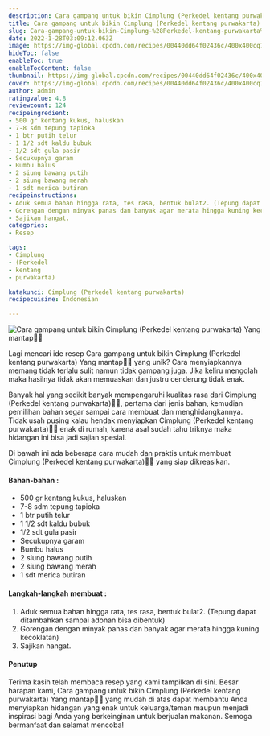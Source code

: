 ```yaml
---
description: Cara gampang untuk bikin Cimplung (Perkedel kentang purwakarta) Yang mantap"
title: Cara gampang untuk bikin Cimplung (Perkedel kentang purwakarta) Yang mantap
slug: Cara-gampang-untuk-bikin-Cimplung-%28Perkedel-kentang-purwakarta%29-Yang-mantap
date: 2022-1-28T03:09:12.063Z
image: https://img-global.cpcdn.com/recipes/00440dd64f02436c/400x400cq70/photo.jpg
hideToc: false
enableToc: true
enableTocContent: false
thumbnail: https://img-global.cpcdn.com/recipes/00440dd64f02436c/400x400cq70/photo.jpg
cover: https://img-global.cpcdn.com/recipes/00440dd64f02436c/400x400cq70/photo.jpg
author: admin
ratingvalue: 4.8
reviewcount: 124
recipeingredient:
- 500 gr kentang kukus, haluskan
- 7-8 sdm tepung tapioka
- 1 btr putih telur
- 1 1/2 sdt kaldu bubuk
- 1/2 sdt gula pasir
- Secukupnya garam
- Bumbu halus
- 2 siung bawang putih
- 2 siung bawang merah
- 1 sdt merica butiran
recipeinstructions:
- Aduk semua bahan hingga rata, tes rasa, bentuk bulat2. (Tepung dapat ditambahkan sampai adonan bisa dibentuk)
- Gorengan dengan minyak panas dan banyak agar merata hingga kuning kecoklatan)
- Sajikan hangat.
categories:
- Resep

tags:
- Cimplung
- (Perkedel
- kentang
- purwakarta)

katakunci: Cimplung (Perkedel kentang purwakarta)
recipecuisine: Indonesian

---
```


![Cara gampang untuk bikin Cimplung (Perkedel kentang purwakarta) Yang mantap👩‍🍳](https://img-global.cpcdn.com/recipes/00440dd64f02436c/400x400cq70/photo.jpg)

Lagi mencari ide resep Cara gampang untuk bikin Cimplung (Perkedel kentang purwakarta) Yang mantap👩‍🍳 yang unik? Cara menyiapkannya memang tidak terlalu sulit namun tidak gampang juga. Jika keliru mengolah maka hasilnya tidak akan memuaskan dan justru cenderung tidak enak.

Banyak hal yang sedikit banyak mempengaruhi kualitas rasa dari Cimplung (Perkedel kentang purwakarta)👩‍🍳, pertama dari jenis bahan, kemudian pemilihan bahan segar sampai cara membuat dan menghidangkannya. Tidak usah pusing kalau hendak menyiapkan Cimplung (Perkedel kentang purwakarta)👩‍🍳 enak di rumah, karena asal sudah tahu triknya maka hidangan ini bisa jadi sajian spesial.

Di bawah ini ada beberapa cara mudah dan praktis untuk membuat Cimplung (Perkedel kentang purwakarta)👩‍🍳 yang siap dikreasikan.

<!--inarticleads1-->

#### Bahan-bahan :

- 500 gr kentang kukus, haluskan
- 7-8 sdm tepung tapioka
- 1 btr putih telur
- 1 1/2 sdt kaldu bubuk
- 1/2 sdt gula pasir
- Secukupnya garam
- Bumbu halus
- 2 siung bawang putih
- 2 siung bawang merah
- 1 sdt merica butiran

<!--inarticleads2-->

#### Langkah-langkah membuat :

1. Aduk semua bahan hingga rata, tes rasa, bentuk bulat2. (Tepung dapat ditambahkan sampai adonan bisa dibentuk)
1. Gorengan dengan minyak panas dan banyak agar merata hingga kuning kecoklatan)
1. Sajikan hangat.

#### Penutup

Terima kasih telah membaca resep yang kami tampilkan di sini. Besar harapan kami, Cara gampang untuk bikin Cimplung (Perkedel kentang purwakarta) Yang mantap👩‍🍳 yang mudah di atas dapat membantu Anda menyiapkan hidangan yang enak untuk keluarga/teman maupun menjadi inspirasi bagi Anda yang berkeinginan untuk berjualan makanan. Semoga bermanfaat dan selamat mencoba!